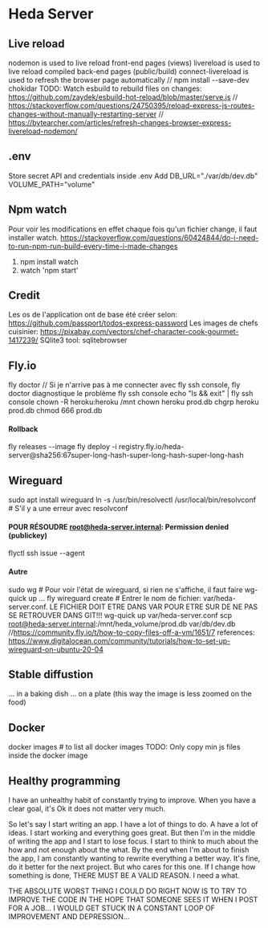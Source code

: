 # Heda Server

## Live reload
nodemon is used to live reload front-end pages (views)
livereload is used to live reload compiled back-end pages (public/build)
connect-livereload is used to refresh the browser page automatically
// npm install --save-dev chokidar
TODO: Watch esbuild to rebuild files on changes: https://github.com/zaydek/esbuild-hot-reload/blob/master/serve.js
// https://stackoverflow.com/questions/24750395/reload-express-js-routes-changes-without-manually-restarting-server
// https://bytearcher.com/articles/refresh-changes-browser-express-livereload-nodemon/

## .env
Store secret API and credentials inside .env
Add
DB_URL="./var/db/dev.db"
VOLUME_PATH="volume"

## Npm watch
Pour voir les modifications en effet chaque fois qu'un fichier change, il faut installer watch.
https://stackoverflow.com/questions/60424844/do-i-need-to-run-npm-run-build-every-time-i-made-changes
1. npm install watch
1. watch 'npm start'

## Credit
Les os de l'application ont de base été créer selon: https://github.com/passport/todos-express-password
Les images de chefs cuisinier: https://pixabay.com/vectors/chef-character-cook-gourmet-1417239/
SQlite3 tool: sqlitebrowser

## Fly.io
fly doctor // Si je n'arrive pas à me connecter avec fly ssh console, fly doctor diagnostique le problème
fly ssh console
echo "ls && exit" | fly ssh console
chown -R heroku:heroku /mnt
chown heroku prod.db
chgrp heroku prod.db
chmod 666 prod.db
#### Rollback
fly releases --image
fly deploy -i registry.fly.io/heda-server@sha256:67super-long-hash-super-long-hash-super-long-hash

## Wireguard
sudo apt install wireguard
ln -s /usr/bin/resolvectl /usr/local/bin/resolvconf # S'il y a une erreur avec resolvconf
#### POUR RÉSOUDRE root@heda-server.internal: Permission denied (publickey)
flyctl ssh issue --agent
#### Autre
sudo wg # Pour voir l'état de wireguard, si rien ne s'affiche, il faut faire wg-quick up ...
fly wireguard create # Entrer le nom de fichier: var/heda-server.conf. LE FICHIER DOIT ETRE DANS VAR POUR ETRE SUR DE NE PAS SE RETROUVER DANS GIT!!!
wg-quick up var/heda-server.conf
scp root@heda-server.internal:/mnt/heda_volume/prod.db var/db/dev.db
//https://community.fly.io/t/how-to-copy-files-off-a-vm/1651/7
references:
https://www.digitalocean.com/community/tutorials/how-to-set-up-wireguard-on-ubuntu-20-04

## Stable diffustion
... in a baking dish
... on a plate (this way the image is less zoomed on the food)

## Docker
docker images # to list all docker images
TODO: Only copy min js files inside the docker image

## Healthy programming

I have an unhealthy habit of constantly trying to improve. When you have a clear goal, it's Ok it does not matter very much.

So let's say I start writing an app. I have a lot of things to do. A have a lot of ideas.
I start working and everything goes great.
But then I'm in the middle of writing the app and I start to lose focus. I start to think to much about the how and not enough about the what.
By the end when I'm about to finish the app, I am constantly wanting to rewrite everything a better way.
It's fine, do it better for the next project. But who cares for this one.
If I change how something is done, THERE MUST BE A VALID REASON. I need a what.


THE ABSOLUTE WORST THING I COULD DO RIGHT NOW IS TO TRY TO IMPROVE THE CODE IN THE HOPE THAT SOMEONE SEES IT WHEN I POST FOR A JOB... I WOULD GET STUCK IN A CONSTANT LOOP OF IMPROVEMENT AND DEPRESSION...
